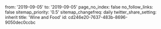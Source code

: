 from: '2019-09-05'
to: '2019-09-05'
page_no_index: false
no_follow_links: false
sitemap_priority: '0.5'
sitemap_changefreq: daily
twitter_share_setting: inherit
title: 'Wine and Food'
id: cd246e20-7637-483b-8696-9050dec0ccbc
